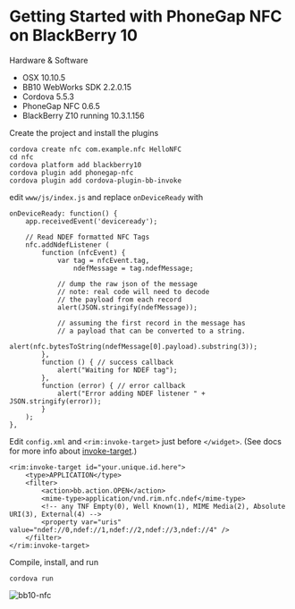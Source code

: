 # Getting Started with PhoneGap NFC on BlackBerry 10

Hardware & Software
 * OSX 10.10.5 
 * BB10 WebWorks SDK 2.2.0.15
 * Cordova 5.5.3
 * PhoneGap NFC 0.6.5
 * BlackBerry Z10 running 10.3.1.156

Create the project and install the plugins

    cordova create nfc com.example.nfc HelloNFC
    cd nfc
    cordova platform add blackberry10
    cordova plugin add phonegap-nfc
    cordova plugin add cordova-plugin-bb-invoke

edit `www/js/index.js` and replace `onDeviceReady` with

    onDeviceReady: function() {
        app.receivedEvent('deviceready');

        // Read NDEF formatted NFC Tags
        nfc.addNdefListener (
            function (nfcEvent) {
                var tag = nfcEvent.tag,
                    ndefMessage = tag.ndefMessage;

                // dump the raw json of the message
                // note: real code will need to decode
                // the payload from each record
                alert(JSON.stringify(ndefMessage));

                // assuming the first record in the message has
                // a payload that can be converted to a string.
                alert(nfc.bytesToString(ndefMessage[0].payload).substring(3));
            },
            function () { // success callback
                alert("Waiting for NDEF tag");
            },
            function (error) { // error callback
                alert("Error adding NDEF listener " + JSON.stringify(error));
            }
        );
    },

Edit `config.xml` and `<rim:invoke-target>` just before `</widget>`. (See docs for more info about [invoke-target](https://github.com/rombit/phonegap-nfc#blackberry-10-invoke-target
).)

    <rim:invoke-target id="your.unique.id.here">
        <type>APPLICATION</type>
        <filter>
            <action>bb.action.OPEN</action>
            <mime-type>application/vnd.rim.nfc.ndef</mime-type>
            <!-- any TNF Empty(0), Well Known(1), MIME Media(2), Absolute URI(3), External(4) -->
            <property var="uris" value="ndef://0,ndef://1,ndef://2,ndef://3,ndef://4" />
        </filter>
    </rim:invoke-target>

Compile, install, and run

    cordova run

![bb10-nfc](https://cloud.githubusercontent.com/assets/3133/10735553/014668f4-7bdf-11e5-9fc3-7d5a8eb95087.png)
